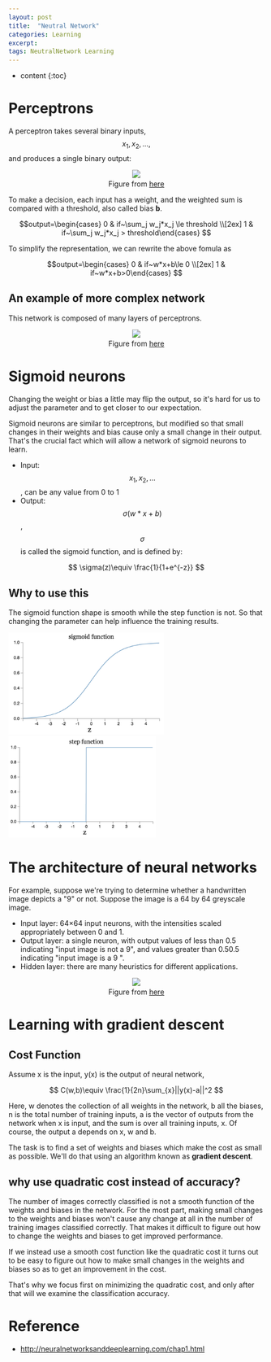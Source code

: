 ```yaml
---
layout: post
title:  "Neutral Network"
categories: Learning
excerpt: 
tags: NeutralNetwork Learning
---
```


* content
{:toc}

# Perceptrons

A perceptron takes several binary inputs, $$ x_1, x_2,…, $$  and produces a single binary output:


<center> <img src = "http://neuralnetworksanddeeplearning.com/images/tikz0.png">
<br> Figure from <a href="http://neuralnetworksanddeeplearning.com/chap1.html
">here</a>
</center>



To make a decision, each input has a weight, and the weighted sum is compared with a threshold, also called bias **b**.

$$output=\begin{cases}
0 & if~\sum_j w_j*x_j \le threshold \\[2ex] 
1 & if~\sum_j w_j*x_j > threshold\end{cases}
$$

To simplify the representation, we can rewrite the above fomula as

$$output=\begin{cases}
0 & if~w*x+b\le 0 \\[2ex] 
1 & if~w*x+b>0\end{cases}
$$

## An example of more complex network
This network is composed of many layers of perceptrons. 

<center> <img src = "http://neuralnetworksanddeeplearning.com/images/tikz1.png" width="500">
<br> Figure from <a href="http://neuralnetworksanddeeplearning.com/chap1.html
">here</a>
</center>

# Sigmoid neurons

Changing the weight or bias a little may flip the output, so it's hard for us to adjust the parameter and to get closer to our expectation.

Sigmoid neurons are similar to perceptrons, but modified so that small changes in their weights and bias cause only a small change in their output. That's the crucial fact which will allow a network of sigmoid neurons to learn.

* Input: $$ x_1, x_2, ... $$, can be any value from 0 to 1
* Output: $$ \sigma(w*x+b) $$, $$ \sigma $$ is called the sigmoid function, and is defined by:

$$
\sigma(z)\equiv \frac{1}{1+e^{-z}}
$$

## Why to use this

The sigmoid function shape is smooth while the step function is not. So that changing the parameter can help influence the training results.

<img src="/images/posts/sigmoid.png" height="200"> <img src="/images/posts/step.png" height="200">

# The architecture of neural networks

For example, suppose we're trying to determine whether a handwritten image depicts a "9" or not. Suppose the image is a 64 by 64 greyscale image.

* Input layer: 64×64 input neurons, with the intensities scaled appropriately between 0 and 1. 
* Output layer: a single neuron, with output values of less than 0.5 indicating "input image is not a 9", and values greater than 0.50.5 indicating "input image is a 9 ".
* Hidden layer: there are many heuristics for different applications.



<center> <img src = "http://neuralnetworksanddeeplearning.com/images/tikz11.png" width="500">
<br> Figure from <a href="http://neuralnetworksanddeeplearning.com/chap1.html
">here</a>
</center>

# Learning with gradient descent

## Cost Function
Assume x is the input, y(x) is the output of neural network, 

$$
C(w,b)\equiv \frac{1}{2n}\sum_{x}||y(x)-a||^2
$$

Here, w denotes the collection of all weights in the network, b all the biases, n is the total number of training inputs, a is the vector of outputs from the network when x is input, and the sum is over all training inputs, x. Of course, the output a depends on x, w and b.

The task is to find a set of weights and biases which make the cost as small as possible. We'll do that using an algorithm known as **gradient descent**.

## why use quadratic cost instead of accuracy?

The number of images correctly classified is not a smooth function of the weights and biases in the network. For the most part, making small changes to the weights and biases won't cause any change at all in the number of training images classified correctly. That makes it difficult to figure out how to change the weights and biases to get improved performance. 

If we instead use a smooth cost function like the quadratic cost it turns out to be easy to figure out how to make small changes in the weights and biases so as to get an improvement in the cost. 

That's why we focus first on minimizing the quadratic cost, and only after that will we examine the classification accuracy.

# Reference

* http://neuralnetworksanddeeplearning.com/chap1.html



